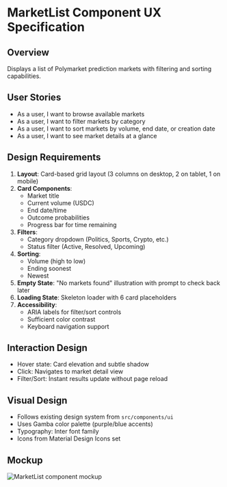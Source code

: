 # MarketList Component UX Specification

## Overview
Displays a list of Polymarket prediction markets with filtering and sorting capabilities.

## User Stories
- As a user, I want to browse available markets
- As a user, I want to filter markets by category
- As a user, I want to sort markets by volume, end date, or creation date
- As a user, I want to see market details at a glance

## Design Requirements
1. **Layout**: Card-based grid layout (3 columns on desktop, 2 on tablet, 1 on mobile)
2. **Card Components**:
   - Market title
   - Current volume (USDC)
   - End date/time
   - Outcome probabilities
   - Progress bar for time remaining
3. **Filters**:
   - Category dropdown (Politics, Sports, Crypto, etc.)
   - Status filter (Active, Resolved, Upcoming)
4. **Sorting**:
   - Volume (high to low)
   - Ending soonest
   - Newest
5. **Empty State**: "No markets found" illustration with prompt to check back later
6. **Loading State**: Skeleton loader with 6 card placeholders
7. **Accessibility**:
   - ARIA labels for filter/sort controls
   - Sufficient color contrast
   - Keyboard navigation support

## Interaction Design
- Hover state: Card elevation and subtle shadow
- Click: Navigates to market detail view
- Filter/Sort: Instant results update without page reload

## Visual Design
- Follows existing design system from `src/components/ui`
- Uses Gamba color palette (purple/blue accents)
- Typography: Inter font family
- Icons from Material Design Icons set

## Mockup
![MarketList component mockup](public/games/market-list-preview.png)